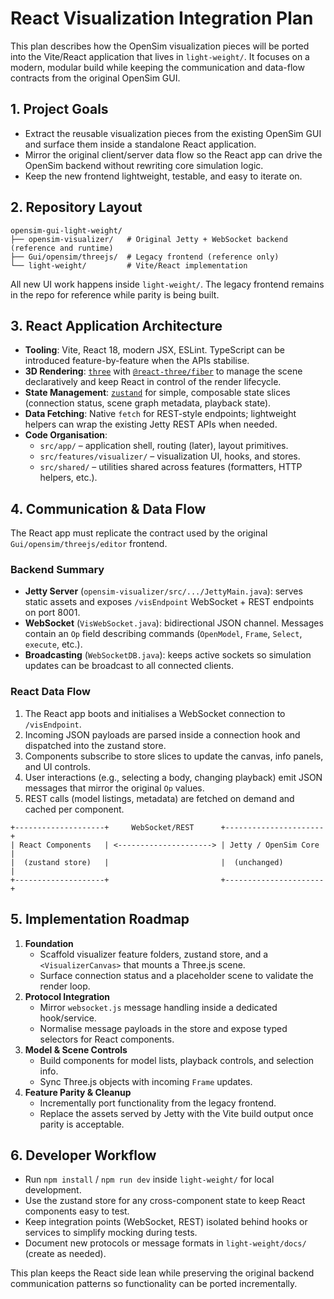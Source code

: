 # React Visualization Integration Plan

This plan describes how the OpenSim visualization pieces will be ported into the Vite/React application that lives in `light-weight/`. It focuses on a modern, modular build while keeping the communication and data-flow contracts from the original OpenSim GUI.

## 1. Project Goals

* Extract the reusable visualization pieces from the existing OpenSim GUI and surface them inside a standalone React application.
* Mirror the original client/server data flow so the React app can drive the OpenSim backend without rewriting core simulation logic.
* Keep the new frontend lightweight, testable, and easy to iterate on.

## 2. Repository Layout

```
opensim-gui-light-weight/
├── opensim-visualizer/   # Original Jetty + WebSocket backend (reference and runtime)
├── Gui/opensim/threejs/  # Legacy frontend (reference only)
└── light-weight/         # Vite/React implementation
```

All new UI work happens inside `light-weight/`. The legacy frontend remains in the repo for reference while parity is being built.

## 3. React Application Architecture

* **Tooling**: Vite, React 18, modern JSX, ESLint. TypeScript can be introduced feature-by-feature when the APIs stabilise.
* **3D Rendering**: [`three`](https://threejs.org/) with [`@react-three/fiber`](https://docs.pmnd.rs/react-three-fiber/getting-started/introduction) to manage the scene declaratively and keep React in control of the render lifecycle.
* **State Management**: [`zustand`](https://github.com/pmndrs/zustand) for simple, composable state slices (connection status, scene graph metadata, playback state).
* **Data Fetching**: Native `fetch` for REST-style endpoints; lightweight helpers can wrap the existing Jetty REST APIs when needed.
* **Code Organisation**:
  * `src/app/` – application shell, routing (later), layout primitives.
  * `src/features/visualizer/` – visualization UI, hooks, and stores.
  * `src/shared/` – utilities shared across features (formatters, HTTP helpers, etc.).

## 4. Communication & Data Flow

The React app must replicate the contract used by the original `Gui/opensim/threejs/editor` frontend.

### Backend Summary

* **Jetty Server** (`opensim-visualizer/src/.../JettyMain.java`): serves static assets and exposes `/visEndpoint` WebSocket + REST endpoints on port 8001.
* **WebSocket** (`VisWebSocket.java`): bidirectional JSON channel. Messages contain an `Op` field describing commands (`OpenModel`, `Frame`, `Select`, `execute`, etc.).
* **Broadcasting** (`WebSocketDB.java`): keeps active sockets so simulation updates can be broadcast to all connected clients.

### React Data Flow

1. The React app boots and initialises a WebSocket connection to `/visEndpoint`.
2. Incoming JSON payloads are parsed inside a connection hook and dispatched into the zustand store.
3. Components subscribe to store slices to update the canvas, info panels, and UI controls.
4. User interactions (e.g., selecting a body, changing playback) emit JSON messages that mirror the original `Op` values.
5. REST calls (model listings, metadata) are fetched on demand and cached per component.

```
+--------------------+     WebSocket/REST      +----------------------+
| React Components   | <---------------------> | Jetty / OpenSim Core |
|  (zustand store)   |                         |  (unchanged)         |
+--------------------+                         +----------------------+
```

## 5. Implementation Roadmap

1. **Foundation**
   * Scaffold visualizer feature folders, zustand store, and a `<VisualizerCanvas>` that mounts a Three.js scene.
   * Surface connection status and a placeholder scene to validate the render loop.
2. **Protocol Integration**
   * Mirror `websocket.js` message handling inside a dedicated hook/service.
   * Normalise message payloads in the store and expose typed selectors for React components.
3. **Model & Scene Controls**
   * Build components for model lists, playback controls, and selection info.
   * Sync Three.js objects with incoming `Frame` updates.
4. **Feature Parity & Cleanup**
   * Incrementally port functionality from the legacy frontend.
   * Replace the assets served by Jetty with the Vite build output once parity is acceptable.

## 6. Developer Workflow

* Run `npm install` / `npm run dev` inside `light-weight/` for local development.
* Use the zustand store for any cross-component state to keep React components easy to test.
* Keep integration points (WebSocket, REST) isolated behind hooks or services to simplify mocking during tests.
* Document new protocols or message formats in `light-weight/docs/` (create as needed).

This plan keeps the React side lean while preserving the original backend communication patterns so functionality can be ported incrementally.
